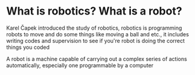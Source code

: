 # What is robotics? What is a robot? 
Karel Čapek introduced the study of robotics, robotics is programming robots to move and do some things like moving a ball and etc., it includes writing codes and supervision to see if you're robot is doing the correct things you coded

A robot is a machine capable of carrying out a complex series of actions automatically, especially one programmable by a computer
